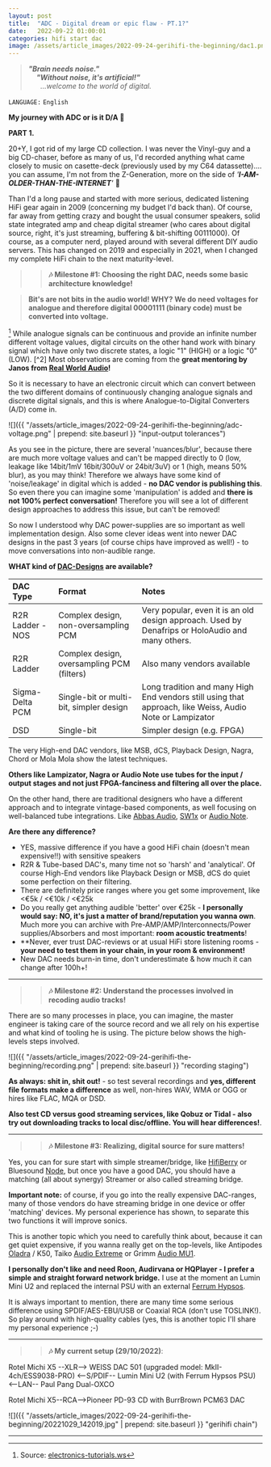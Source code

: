 ```yaml
---
layout: post
title:  "ADC - Digital dream or epic flaw - PT.1?"
date:   2022-09-22 01:00:01
categories: hifi start dac
image: /assets/article_images/2022-09-24-gerihifi-the-beginning/dac1.png
---
```


>**_"Brain needs noise."_** \
>&nbsp; &nbsp; **_"Without noise, it's artificial!"_** \
>&nbsp; &nbsp; &nbsp; _...welcome to the world of digital._

`LANGUAGE:` `English`

**My journey with ADC or is it D/A :thinking:**

**PART 1.**

20+Y, I got rid of my large CD collection. I was never the Vinyl-guy and a big CD-chaser, before as many of us, I'd recorded anything what came closely to music on casette-deck (previously used by my C64 datassette).... you can assume, I'm not from the Z-Generation, more on the side of _'**I-AM-OLDER-THAN-THE-INTERNET**'_ :speak_no_evil:

Than I'd a long pause and started with more serious, dedicated listening HiFi gear again in 2009 (concerning my budget I'd back than). Of course, far away from getting crazy and bought the usual consumer speakers, solid state integrated amp and cheap digital streamer (who cares about digital source, right, it's just streaming, buffering & bit-shifting 00111000). Of course, as a computer nerd, played around with several different DIY audio servers. This has changed on 2019 and especially in 2021, when I changed my complete HiFi chain to the next maturity-level.

>>**:notes: Milestone #1: Choosing the right DAC, needs some basic architecture knowledge!**

>**Bit's are not bits in the audio world! WHY? We do need voltages for analogue and therefore digital 00001111 (binary code) must be converted into voltage.**

[^1] While analogue signals can be continuous and provide an infinite number different voltage values, digital circuits on the other hand work with binary signal which have only two discrete states, a logic "1" (HIGH) or a logic "0" (LOW). [^2] Most observations are coming from the **great mentoring by Janos from [Real World Audio](/videos/)!**

So it is necessary to have an electronic circuit which can convert between the two different domains of continuously changing analogue signals and discrete digital signals, and this is where Analogue-to-Digital Converters (A/D) come in.

![]({{ "/assets/article_images/2022-09-24-gerihifi-the-beginning/adc-voltage.png" | prepend: site.baseurl }} "input-output tolerances")

As you see in the picture, there are several 'nuances/blur', because there are much more voltage values and  can't be mapped directly to 0 (low, leakage like 14bit/1mV 16bit/300uV or 24bit/3uV) or 1 (high, means 50% blur), as you may think! Therefore we always have some kind of 'noise/leakage' in digital which is added - **no DAC vendor is publishing this**. So even there you can imagine some 'manipulation' is added and **there is not 100% perfect conversation!** Therefore you will see a lot of different design approaches to address this issue, but can't be removed!

So now I understood why DAC power-supplies are so important as well implementation design. Also some clever ideas went into newer DAC designs in the past 3 years (of course chips have improved as well!) - to move conversations into non-audible range.

**WHAT kind of [DAC-Designs](https://samplerateconverter.com/educational/r2r-ladder-dac-vs-sigma-delta) are available?**

| DAC Type | Format | Notes |
| :--- | :--- | :--- |
| R2R Ladder - NOS | Complex design, non-oversampling PCM | Very popular, even it is an old design approach. Used by Denafrips or HoloAudio and many others. |
| R2R Ladder | Complex design, oversampling PCM (filters) | Also many vendors available  |
| Sigma-Delta PCM | Single-bit or multi-bit, simpler design | Long tradition and many High End vendors still using that approach, like Weiss, Audio Note or Lampizator  |
| DSD | Single-bit | Simpler design (e.g. FPGA) | initially introduced by SACD, can be native edited without interm. conversation |

The very High-end DAC vendors, like MSB, dCS, Playback Design, Nagra, Chord or Mola Mola show the latest techniques.

**Others like Lampizator, Nagra or Audio Note use tubes for the input / output stages and not just FPGA-fanciness and filtering all over the place.**

On the other hand, there are traditional designers who have a different approach and to integrate vintage-based components, as well focusing on well-balanced tube integrations. Like [Abbas Audio](https://www.abbasaudio.com/), [SW1x](https://sw1xad.co.uk/) or [Audio Note](https://www.audionote.co.uk/dacs).


**Are there any difference?**

- YES, massive difference if you have a good HiFi chain (doesn't mean expensive!!) with sensitive speakers
- R2R & Tube-based DAC's, many time not so 'harsh' and 'analytical'. Of course High-End vendors like Playback Design or MSB, dCS do quiet some perfection on their filtering.
- There are definitely price ranges where you get some improvement, like <€5k / <€10k / <€25k
- Do you really get anything audible 'better' over €25k - **I personally would say: NO, it's just a matter of brand/reputation you wanna own**. Much more you can archive with Pre-AMP/AMP/Interconnects/Power supplies/Absorbers and most important: **room acoustic treatments**!
- **Never, ever trust DAC-reviews or at usual HiFi store listening rooms - **your need to test them in your chain, in your room & environment!**
- New DAC needs burn-in time, don't underestimate & how much it can change after 100h+!

---

>>**:notes: Milestone #2: Understand the processes involved in recoding audio tracks!**

There are so many processes in place, you can imagine, the master engineer is taking care of the source record and we all rely on his expertise and what kind of tooling he is using. The picture below shows the high-levels steps involved.

![]({{ "/assets/article_images/2022-09-24-gerihifi-the-beginning/recording.png" | prepend: site.baseurl }} "recording staging")

**As always: shit in, shit out!** - so test several recordings and **yes, different file formats make a difference** as well,  non-hires WAV, WMA or OGG or hires like FLAC, MQA or DSD.

**Also test CD versus good streaming services, like Qobuz or Tidal - also try out downloading tracks to local disc/offline. You will hear differences!**.

---

>>**:notes: Milestone #3: Realizing, digital source for sure matters!**

Yes, you can for sure start with simple streamer/bridge, like [HifiBerry](https://www.hifiberry.com/) or Bluesound [Node](https://bluesound-deutschland.de/products/node/), but once you have a good DAC, you should have a matching (all about synergy) Streamer or also called streaming bridge.

**Important note:** of course, if you go into the really expensive DAC-ranges, many of those vendors do have streaming bridge in one device or offer 'matching' devices. My personal experience has shown, to separate this two functions it will improve sonics.

This is another topic which you need to carefully think about, because it can get quiet expensive, if you wanna really get on the top-levels, like Antipodes [Oladra](https://antipodes.audio/oladra/) / K50, Taiko [Audio Extreme](https://taikoaudio.com/taiko-2020/product/extreme-high-end-music-server/) or Grimm [Audio MU1](https://www.grimmaudio.com/hifi-products/music-players/mu1/).

**I personally don't like and need Roon, Audirvana or HQPlayer - I prefer a simple and straight forward network bridge.** I use at the moment an Lumin Mini U2 and replaced the internal PSU with an external [Ferrum Hypsos](https://ferrum.audio/hypsos/). 

It is always important to mention, there are many time some serious difference using SPDIF/AES-EBU/USB or Coaxial RCA (don't use TOSLINK!). So play around with high-quality cables (yes, this is another topic I'll share my personal experience ;-)

---

>>**:notes: My current setup (29/10/2022)**:

Rotel Michi X5 --XLR--> WEISS DAC 501 (upgraded model: MkII-4ch/ESS9038-PRO) <--S/PDIF-- Lumin Mini U2 (with Ferrum Hypsos PSU) <--LAN-- Paul Pang Dual-OXCO

Rotel Michi X5--RCA-->Pioneer PD-93 CD with BurrBrown PCM63 DAC


![]({{ "/assets/article_images/2022-09-24-gerihifi-the-beginning/20221029_142019.jpg" | prepend: site.baseurl }} "gerihifi chain")

---

[^1]: Source: [electronics-tutorials.ws](https://www.electronics-tutorials.ws/combination/analogue-to-digital-converter.html)